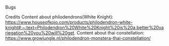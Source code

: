 Bugs




Credits
Content about philodendrons(White Knight): 
https://www.houseofkojo.com/products/philodendron-white-knight#:~:text=Philodendron%20White%20Knight%20is%20a,better%20variegation%20you%20will%20get.
Content about thai constellation:
https://www.growjungle.nl/philodendron-monstera-thai-constellation/